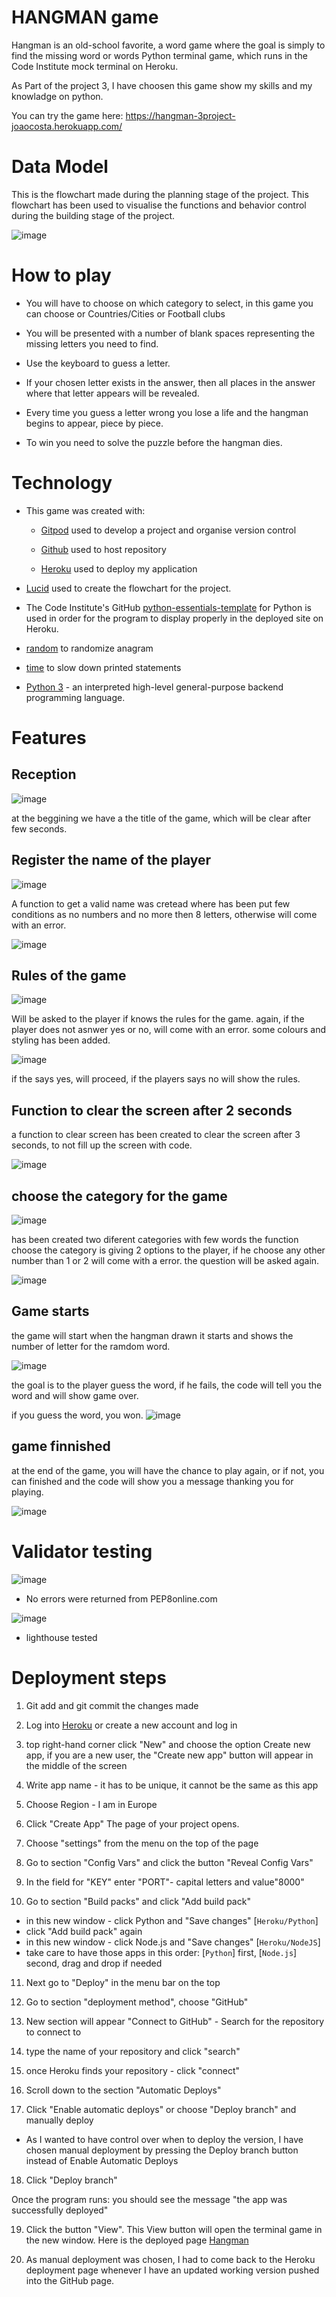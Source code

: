 # HANGMAN game

Hangman is an old-school favorite, a word game where the goal is simply to find the missing word or words Python terminal game, which runs in the Code Institute mock terminal on Heroku.

As Part of the project 3, I have choosen this game show my skills and my knowladge on python.

You can try the game here:
https://hangman-3project-joaocosta.herokuapp.com/


# Data Model

This is the flowchart made during the planning stage of the project. This flowchart has been used to visualise the functions and behavior control during the building stage of the project.

![image](https://user-images.githubusercontent.com/117991189/232302350-e51fef8e-745b-4c70-81b1-623e5580dd67.png)

# How to play

* You will have to choose on which category to select, in this game you can choose or Countries/Cities or Football clubs

* You will be presented with a number of blank spaces representing the missing letters you need to find.

* Use the keyboard to guess a letter.

* If your chosen letter exists in the answer, then all places in the answer where that letter appears will be revealed.

* Every time you guess a letter wrong you lose a life and the hangman begins to appear, piece by piece.

* To win you need to solve the puzzle before the hangman dies.


# Technology


*  This game was created with:

    * [Gitpod](https://www.gitpod.io/) used to develop a project and organise version control 

    * [Github](https://github.com) used to host repository
       
    * [Heroku](https://id.heroku.com/login) used to deploy my application

* [Lucid](https://lucid.app/users/login#/login) used to create the flowchart for the project.

* The Code Institute's GitHub [python-essentials-template](https://github.com/Code-Institute-Org/python-essentials-template) for Python is used in order for the program to display properly in the deployed site on Heroku.

* [random](https://docs.python.org/3/library/random.html) to randomize anagram

* [time](https://docs.python.org/3/library/time.html) to slow down printed statements

* [Python 3](https://www.python.org/) - an interpreted high-level general-purpose backend programming language.

# Features

## Reception

![image](https://user-images.githubusercontent.com/117991189/232340031-8502ef43-cb1b-4c52-9e2b-afe65fbf6375.png)

at the beggining we have a the title of the game, which will be clear after few seconds.

## Register the name of the player

![image](https://user-images.githubusercontent.com/117991189/232332725-265317f2-234f-4582-be4d-6578618530fc.png)

A function to get a valid name was cretead where has been put few conditions as no numbers and no more then 8 letters, otherwise will come with an error.

![image](https://user-images.githubusercontent.com/117991189/232332811-5a00f8fb-b361-43e3-9c91-108817d68492.png)


## Rules of the game

![image](https://user-images.githubusercontent.com/117991189/232332843-fbf4b9b4-12c6-43c6-85c8-7b8272d58b68.png)


Will be asked to the player if knows the rules for the game. again, if the player does not asnwer yes or no, will come with an error. some colours and styling has been added.

![image](https://user-images.githubusercontent.com/117991189/232332900-084877a8-002d-448f-bec4-968631e8174f.png)

if the says yes, will proceed, if the players says no will show the rules.

## Function to clear the screen after 2 seconds

a function to clear screen has been created to clear the screen after 3 seconds, to not fill up the screen with code.

![image](https://user-images.githubusercontent.com/117991189/232333112-9126db57-fff8-41dc-9151-5908e06a2ca0.png)


## choose the category for the game

![image](https://user-images.githubusercontent.com/117991189/232333155-e66dd7d5-875a-49f2-946a-0f7c33a57ea6.png)

has been created two diferent categories with few words
the function choose the category is giving 2 options to the player, if he choose any other number than 1 or 2 will come with a error. the question will be asked again.

![image](https://user-images.githubusercontent.com/117991189/232333203-42495e21-0518-4084-91ec-c3b1b8e1209e.png)

## Game starts

the game will start when the hangman drawn it starts and shows the number of letter for the ramdom word.

![image](https://user-images.githubusercontent.com/117991189/232338616-5392b928-7aef-4dd3-999a-14748e9a1596.png)

the goal is to the player guess the word, if he fails, the code will tell you the word and will show game over.

if you guess the word, you won.
![image](https://user-images.githubusercontent.com/117991189/232338743-15421ca9-3a3c-45a4-ac38-00873cbc3e51.png)


## game finnished 

at the end of the game, you will have the chance to play again, or if not, you can finished and the code will show you a message thanking you for playing.

![image](https://user-images.githubusercontent.com/117991189/232338845-51592523-ab88-443b-8bcb-2cc7d7989a91.png)

# Validator testing

![image](https://user-images.githubusercontent.com/117991189/232339696-a4063856-7587-4b52-bf8f-c51b342c2afb.png)
* No errors were returned from PEP8online.com

![image](https://user-images.githubusercontent.com/117991189/232340238-ebbe2717-b770-4f42-9dae-352f5e773139.png)
* lighthouse tested


# Deployment steps

1. Git add and git commit the changes made

2. Log into [Heroku](https://id.heroku.com/login) or create a new account and log in

3. top right-hand corner click "New" and choose the option Create new app, if you are a new user, the "Create new app" button will appear in the middle of the screen

4. Write app name - it has to be unique, it cannot be the same as this app

5. Choose Region - I am in Europe

6. Click "Create App" The page of your project opens.

7.  Choose "settings" from the menu on the top of the page

8. Go to section "Config Vars" and click the button "Reveal Config Vars"

9. In the field for "KEY" enter "PORT"-  capital letters and value"8000" 

10. Go to section "Build packs" and click "Add build pack"

   * in this new window - click Python and "Save changes" [`Heroku/Python`]
   * click "Add build pack" again
   * in this new window - click Node.js and "Save changes" [`Heroku/NodeJS`]
   * take care to have those apps in this order: [`Python`] first, [`Node.js`] second, drag and drop if needed

11. Next go to "Deploy" in the menu bar on the top

12. Go to section "deployment method", choose "GitHub"

13. New section will appear "Connect to GitHub" - Search for the repository to connect to

14. type the name of your repository and click "search"

15. once Heroku finds your repository - click "connect"

16. Scroll down to the section "Automatic Deploys"

17. Click "Enable automatic deploys" or choose "Deploy branch" and manually deploy
   * As I wanted to have control over when to deploy the version, I have chosen manual deployment by pressing the Deploy branch button instead of Enable Automatic Deploys 

18. Click "Deploy branch"

Once the program runs: you should see the message "the app was successfully deployed"

 19. Click the button "View". This View button will open the terminal game in the new window. Here is the deployed page [Hangman](https://hangman-game1x.herokuapp.com/)

 20. As manual deployment was chosen, I had to come back to the Heroku deployment page whenever I have an updated working version pushed into the GitHub page.











